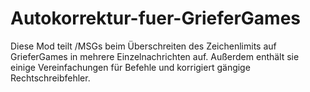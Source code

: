 # Autokorrektur-fuer-GrieferGames

Diese Mod teilt /MSGs beim Überschreiten des Zeichenlimits auf GrieferGames in mehrere Einzelnachrichten auf. Außerdem enthält sie einige Vereinfachungen für Befehle und korrigiert gängige Rechtschreibfehler.
